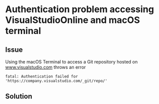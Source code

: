 Authentication problem accessing VisualStudioOnline and macOS terminal
======================================================================

Issue
-----

Using the macOS Terminal to access a Git repository hosted on www.visualstudio.com throws an error

```{.prompt}
fatal: Authentication failed for 'https://company.visualstudio.com/_git/repo/'
```

Solution
--------

